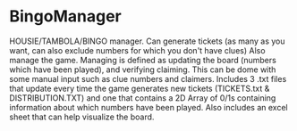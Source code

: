 # BingoManager
HOUSIE/TAMBOLA/BINGO manager. 
Can generate tickets (as many as you want, can also exclude numbers for which you don't have clues)
Also manage the game. Managing is defined as updating the board (numbers which have been played), and verifying claiming. This can be dome with some manual input such as clue numbers and claimers. 
Includes 3 .txt files that update every time the game generates new tickets (TICKETS.txt &amp; DISTRIBUTION.TXT) and one that contains a 2D Array of 0/1s containing information about which numbers have been played. Also includes an excel sheet that can help visualize the board. 
